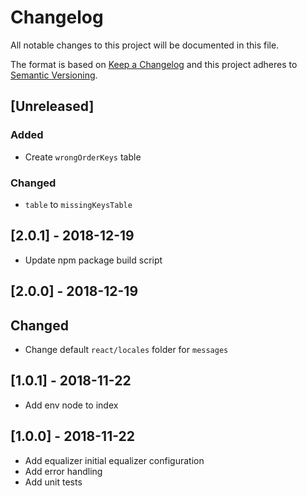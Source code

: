 # Changelog

All notable changes to this project will be documented in this file.

The format is based on [Keep a Changelog](http://keepachangelog.com/en/1.0.0/)
and this project adheres to [Semantic Versioning](http://semver.org/spec/v2.0.0.html).

## [Unreleased]

### Added

- Create `wrongOrderKeys` table

### Changed

- `table` to `missingKeysTable`

## [2.0.1] - 2018-12-19

- Update npm package build script

## [2.0.0] - 2018-12-19

## Changed

- Change default `react/locales` folder for `messages`

## [1.0.1] - 2018-11-22

- Add env node to index

## [1.0.0] - 2018-11-22

- Add equalizer initial equalizer configuration
- Add error handling
- Add unit tests

